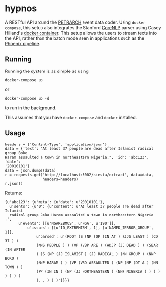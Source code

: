 hypnos
======

A RESTful API around the [PETRARCH](https://github.com/openeventdata/petrarch)
event data coder. Using `docker compose`, this setup also integrates the 
Stanford [CoreNLP](http://nlp.stanford.edu/software/corenlp.shtml) parser
using Casey Hilland's [docker container](https://github.com/chilland/ccNLP).
This setup allows the users to stream texts into the API, rather than the 
batch mode seen in applications such as the [Phoenix pipeline](https://github.com/openeventdata/phoenix_pipeline).

Running
-------

Running the system is as simple as using

`docker-compose up`

or 

`docker-compose up -d`

to run in the background.

This assumes that you have `docker-compose` and `docker` installed.

Usage
-----

```
headers = {'Content-Type': 'application/json'}
data = {'text': "At least 37 people are dead after Islamist radical group Boko
Haram assaulted a town in northeastern Nigeria.", 'id': 'abc123', 'date':
'20010101'}
data = json.dumps(data)
r = requests.get('http://localhost:5002/siesta/extract', data=data,
                 headers=headers)
r.json()
```

Returns:

```
{u'abc123': {u'meta': {u'date': u'20010101'},
  u'sents': {u'0': {u'content': u'At least 37 people are dead after Islamist
  radical group Boko Haram assaulted a town in northeastern Nigeria .',
      u'events': [[u'NGAREBMUS', u'NGA', u'190']],
          u'issues': [[u'ID_EXTREMISM', 1], [u'NAMED_TERROR_GROUP', 1]],
              u'parsed': u'(ROOT (S (NP (QP (IN AT ) (JJS LEAST ) (CD 37 ) )
              (NNS PEOPLE ) ) (VP (VBP ARE ) (ADJP (JJ DEAD ) ) (SBAR (IN AFTER
              ) (S (NP (JJ ISLAMIST ) (JJ RADICAL ) (NN GROUP ) (NNP BOKO )
              (NNP HARAM ) ) (VP (VBD ASSAULTED ) (NP (NP (DT A ) (NN TOWN ) )
              (PP (IN IN ) (NP (JJ NORTHEASTERN ) (NNP NIGERIA ) ) ) ) ) ) ) )
              (. . ) ) )'}}}}
```
